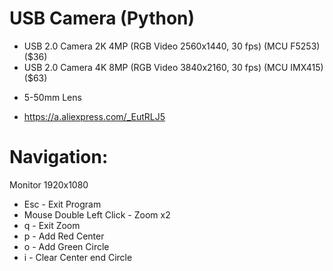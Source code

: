# USB Camera (Python)
- USB 2.0 Camera 2K 4MP (RGB Video 2560x1440, 30 fps) (MCU F5253) ($36)
- USB 2.0 Camera 4K 8MP (RGB Video 3840x2160, 30 fps) (MCU IMX415) ($63)
+ 5-50mm Lens
- https://a.aliexpress.com/_EutRLJ5

# Navigation:
Monitor 1920x1080
- Esc                         - Exit Program
- Mouse Double Left Click     - Zoom x2
- q                           - Exit Zoom
- p                           - Add Red Center
- o                           - Add Green Circle
- i                           - Clear Center end Circle
